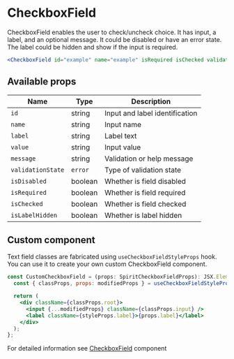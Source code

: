 # CheckboxField

CheckboxField enables the user to check/uncheck choice. It has input, a label,
and an optional message. It could be disabled or have an error state. The label could be hidden
and show if the input is required.

```jsx
<CheckboxField id="example" name="example" isRequired isChecked validationState="error" message="validation failed" />
```

## Available props

| Name              | Type    | Description                    |
| ----------------- | ------- | ------------------------------ |
| `id`              | string  | Input and label identification |
| `name`            | string  | Input name                     |
| `label`           | string  | Label text                     |
| `value`           | string  | Input value                    |
| `message`         | string  | Validation or help message     |
| `validationState` | `error` | Type of validation state       |
| `isDisabled`      | boolean | Whether is field disabled      |
| `isRequired`      | boolean | Whether is field required      |
| `isChecked`       | boolean | Whether is field checked       |
| `isLabelHidden`   | boolean | Whether is label hidden        |

## Custom component

Text field classes are fabricated using `useCheckboxFieldStyleProps` hook. You can use it to create your own custom CheckboxField component.

```jsx
const CustomCheckboxField = (props: SpiritCheckboxFieldProps): JSX.Element => {
  const { classProps, props: modifiedProps } = useCheckboxFieldStyleProps(props);

  return (
    <div className={classProps.root}>
      <input {...modifiedProps} className={classProps.input} />
      <label className={styleProps.label}>{props.label}</label>
    </div>
  );
};
```

For detailed information see [CheckboxField](https://github.com/lmc-eu/spirit-design-system/blob/main/packages/web/src/components/CheckboxField/README.md) component
